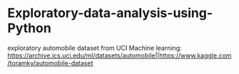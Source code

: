 # Exploratory-data-analysis-using-Python
exploratory automobile dataset from UCI Machine learning: https://archive.ics.uci.edu/ml/datasets/automobile||https://www.kaggle.com/toramky/automobile-dataset
 
